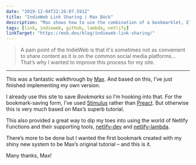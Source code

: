 ```yaml
---
date: "2019-12-04T22:26:07.591Z"
title: "IndieWeb Link Sharing | Max Böck"
description: "Max shows how to use the combination of a bookmarklet, Eleventy, Netlify Functions and Github to share links on your personal website."
tags: [link, indieweb, github, lambda, netlify]
linkTarget: "https://mxb.dev/blog/indieweb-link-sharing/"
---
```

> A pain point of the IndieWeb is that it's sometimes not as convenient to share content as it is on the common social media platforms… That’s why I wanted to improve this process for my site.
---

This was a fantastic walkthrough by [Max](https://twitter.com/mxbck). And based on this, I’ve just finished implementing my own version. 

I already use this site to save _Bookmarks_ so I’m hooking into that. For the bookmark-saving form, I’ve used [Stimulus](https://stimulusjs.org/) rather than [Preact](https://preactjs.com/). But otherwise this is very much based on Max’s superb tutorial.

This also provided a great way to dip my toes into using the world of Netlify Functions and their supporting tools, [netlify-dev](https://www.netlify.com/products/dev/) and [netlify-lambda](https://github.com/netlify/netlify-lambda).

There’s more to be done but I wanted the first bookmark created with my shiny new system to be Max’s original tutorial – and this is it. 

Many thanks, Max! 
